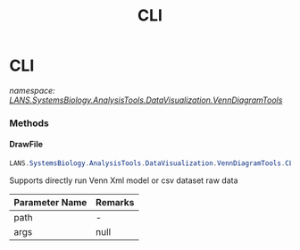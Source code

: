 ﻿---
title: CLI
---

# CLI
_namespace: [LANS.SystemsBiology.AnalysisTools.DataVisualization.VennDiagramTools](N-LANS.SystemsBiology.AnalysisTools.DataVisualization.VennDiagramTools.html)_



### Methods

#### DrawFile
```csharp
LANS.SystemsBiology.AnalysisTools.DataVisualization.VennDiagramTools.CLI.DrawFile(System.String,Microsoft.VisualBasic.CommandLine.CommandLine)
```
Supports directly run Venn Xml model or csv dataset raw data

|Parameter Name|Remarks|
|--------------|-------|
|path|-|
|args|null|





